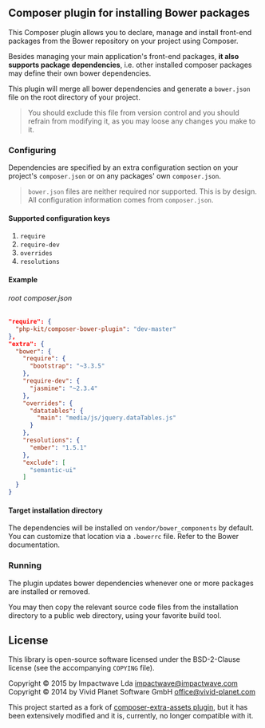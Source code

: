 
## Composer plugin for installing Bower packages

This Composer plugin allows you to declare, manage and install front-end packages from the Bower repository on your project using Composer.

Besides managing your main application's front-end packages, **it also supports package dependencies**, i.e. other installed composer 
packages may define their own bower dependencies.

This plugin will merge all bower dependencies and generate a `bower.json` file on the root directory of your project.

> You should exclude this file from version control and you should refrain from modifying it, as you may loose any changes
you make to it.

### Configuring

Dependencies are specified by an extra configuration section on your project's `composer.json` or on any 
packages' own `composer.json`.

> `bower.json` files are neither required nor supported. This is by design. All configuration information comes from `composer.json`.

#### Supported configuration keys

1. `require`
1. `require-dev`
1. `overrides`
1. `resolutions`

#### Example

###### root composer.json

```json
"require": {
  "php-kit/composer-bower-plugin": "dev-master"
},
"extra": {
  "bower": {
    "require": {
      "bootstrap": "~3.3.5"
    },
    "require-dev": {
      "jasmine": "~2.3.4"
    },
    "overrides": {
      "datatables": {
        "main": "media/js/jquery.dataTables.js"
      }
    },
    "resolutions": {
      "ember": "1.5.1"
    },
    "exclude": [
      "semantic-ui"
    ]
  }
}
```

#### Target installation directory

The dependencies will be installed on `vendor/bower_components` by default.
You can customize that location via a `.bowerrc` file. Refer to the Bower documentation.

### Running

The plugin updates bower dependencies whenever one or more packages are installed or removed.

You may then copy the relevant source code files from the installation directory to a public web directory, using your favorite build tool.

## License

This library is open-source software licensed under the BSD-2-Clause license (see the accompanying `COPYING` file).

Copyright &copy; 2015 by Impactwave Lda <impactwave@impactwave.com>  
Copyright &copy; 2014 by Vivid Planet Software GmbH <office@vivid-planet.com>

This project started as a fork of [composer-extra-assets plugin](https://github.com/koala-framework/composer-extra-assets),
but it has been extensively modified and it is, currently, no longer compatible with it.
